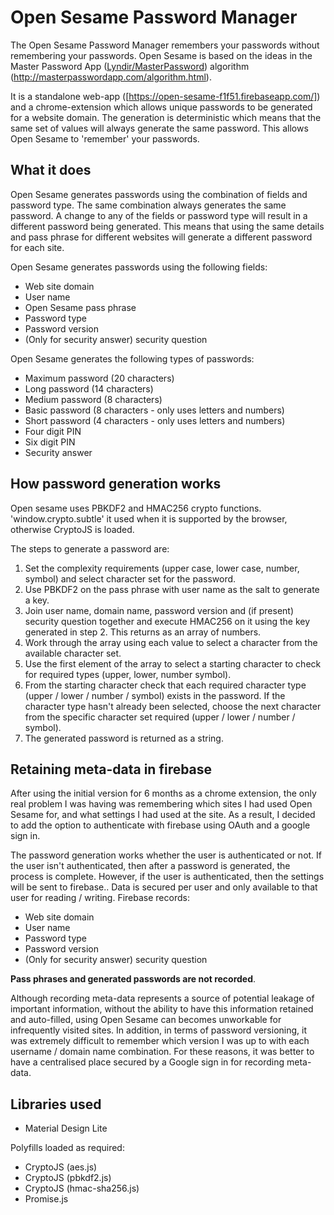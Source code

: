 # Open Sesame Password Manager
The Open Sesame Password Manager remembers your passwords without remembering your passwords.  Open Sesame is based on the ideas in the Master Password App ([Lyndir/MasterPassword](https://github.com/Lyndir/MasterPassword)) algorithm (<http://masterpasswordapp.com/algorithm.html>).

It is a standalone web-app ([https://open-sesame-f1f51.firebaseapp.com/]) and a chrome-extension which allows unique passwords to be generated for a website domain.  The generation is deterministic which means that the same set of values will always generate the same password.  This allows Open Sesame to 'remember' your passwords.

## What it does
Open Sesame generates passwords using the combination of fields and password type.  The same combination always generates the same password.  A change to any of the fields or password type will result in a different password being generated.  This means that using the same details and pass phrase for different websites will generate a different password for each site.

Open Sesame generates passwords using the following fields:
* Web site domain
* User name
* Open Sesame pass phrase
* Password type
* Password version
* (Only for security answer) security question

Open Sesame generates the following types of passwords:
* Maximum password (20 characters)
* Long password (14 characters)
* Medium password (8 characters)
* Basic password (8 characters - only uses letters and numbers)
* Short password (4 characters - only uses letters and numbers)
* Four digit PIN
* Six digit PIN
* Security answer



## How password generation works
Open sesame uses PBKDF2 and HMAC256 crypto functions.  'window.crypto.subtle' it used when it is supported by the browser, otherwise CryptoJS is loaded.  

The steps to generate a password are:

1. Set the complexity requirements (upper case, lower case, number, symbol) and select character set for the password.
2. Use PBKDF2 on the pass phrase with user name as the salt to generate a key.
3. Join user name, domain name, password version and (if present) security question together and execute HMAC256 on it using the key generated in step 2.  This returns as an array of numbers.
4. Work through the array using each value to select a character from the available character set.
5. Use the first element of the array to select a starting character to check for required types (upper, lower, number symbol).
6. From the starting character check that each required character type (upper / lower / number / symbol) exists in the password.  If the character type hasn't already been selected, choose the next character from the specific character set required (upper / lower / number / symbol).
7. The generated password is returned as a string.

## Retaining meta-data in firebase
After using the initial version for 6 months as a chrome extension, the only real problem I was having was remembering which sites I had used Open Sesame for, and what settings I had used at the site.  As a result, I decided to add the option to authenticate with firebase using OAuth and a google sign in.

The password generation works whether the user is authenticated or not.  If the user isn't authenticated, then after a password is generated, the process is complete.  However, if the user is authenticated, then the settings will be sent to firebase..  Data is secured per user and only available to that user for reading / writing.  Firebase records:
* Web site domain
* User name
* Password type
* Password version
* (Only for security answer) security question

**Pass phrases and generated passwords are not recorded**.

Although recording meta-data represents a source of potential leakage of important information, without the ability to have this information retained and auto-filled, using Open Sesame can becomes unworkable for infrequently visited sites.  In addition, in terms of password versioning, it was extremely difficult to remember which version I was up to with each username / domain name combination.  For these reasons, it was better to have a centralised place secured by a Google sign in for recording meta-data.

## Libraries used
* Material Design Lite


Polyfills loaded as required:
* CryptoJS (aes.js)
* CryptoJS (pbkdf2.js)
* CryptoJS (hmac-sha256.js)
* Promise.js
